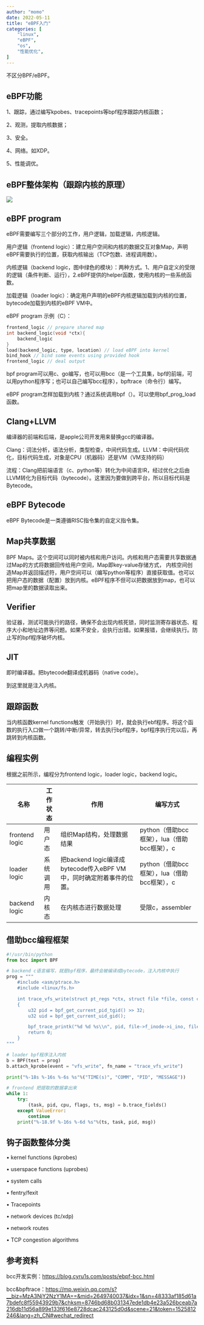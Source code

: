 ```yaml
---
author: "momo"
date: 2022-05-11
title: "eBPF入门"
categories: [
    "linux",
    "eBPF",
    "os",
    "性能优化",
]
---
```


不区分BPF/eBPF。

## eBPF功能

1、跟踪，通过编写kpobes、tracepoints等bpf程序跟踪内核函数；

2、观测，提取内核数据；

3、安全。

4、网络。如XDP。

5、性能调优。

## eBPF整体架构（跟踪内核的原理）

![](https://halfbit.oss-cn-hangzhou.aliyuncs.com/ebpf_framework.png)

## eBPF program

eBPF需要编写三个部分的⼯作，⽤户逻辑，加载逻辑，内核逻辑。

用户逻辑（frontend logic）：建立用户空间和内核的数据交互对象Map，声明eBPF需要执行的位置，获取内核输出（TCP包数、进程调用数）。

内核逻辑（backend logic，图中绿色的模块）：两种方式。1、用户自定义的受限的逻辑（条件判断、运行），2.eBPF提供的helper函数，使用内核的一些系统函数。

加载逻辑（loader logic）：确定用户声明的eBPF内核逻辑加载到内核的位置，bytecode加载到内核的eBPF VM中。

eBPF program 示例（C）：

```c
frontend_logic // prepare shared map 
int backend_logic(void *ctx){
	backend_logic 
} 
load(backend_logic, type, location) // load eBPF into kernel 
bind_hook // bind some events using provided hook 
frontend_logic // deal output
```

bpf program可以用c、go编写，也可以用bcc（是一个工具集，bpf的前端，可以用python程序写；也可以自己编写bcc程序），bpftrace（命令行）编写。

eBPF program怎样加载到内核？通过系统调用bpf（）。可以使用bpf_prog_load函数。

## Clang+LLVM

编译器的前端和后端，是apple公司开发⽤来替换gcc的编译器。

Clang：词法分析，语法分析，类型检查，中间代码生成。LLVM：中间代码优化，目标代码生成，对象是CPU（机器码）还是VM（VM支持的码）

流程：Clang把前端语⾔（c、python等）转化为中间语⾔IR，经过优化之后由LLVM转化为⽬标代码（bytecode）。这⾥因为要做到跨平台，所以⽬标代码是Bytecode。

## eBPF Bytecode

eBPF Bytecode是⼀类遵循RISC指令集的⾃定义指令集。

## Map共享数据

BPF Maps。这个空间可以同时被内核和用户访问。内核和⽤户态需要共享数据通过Map的⽅式将数据回传给⽤户空间，Map即key-value存储⽅式， 内核空间创造Map并返回描述符，⽤户空间可以（编写python等程序）直接获取值。也可以把用户态的数据（配置）放到内核。eBPF程序不但可以把数据放到map，也可以把map里的数据读取出来。

## Verifier

验证器，测试可能执⾏的路径，确保不会出现内核死锁，同时监测寄存器状态、程序⼤⼩和地址边界等问题。如果不安全，会执行出错。如果报错，会继续执行。防止写的bpf程序破坏内核。

## JIT

即时编译器。把bytecode翻译成机器码（native code）。

到这里就是注入内核。

## 跟踪函数

当内核函数kernel functions触发（开始执行）时，就会执行ebf程序。将这个函数的执行入口做一个跳转/中断/异常，转去执行bpf程序，bpf程序执行完以后，再跳转到内核函数。

## 编程实例

根据之前所示，编程分为frontend logic，loader logic，backend logic。

| 名称           | 工作状态 | 作用                                                         | 编写方式                                     |
| -------------- | -------- | ------------------------------------------------------------ | -------------------------------------------- |
| frontend logic | 用户态   | 组织Map结构，处理数据结果                                    | python（借助bcc框架），lua（借助bcc框架），c |
| loader logic   | 系统调用 | 把backend logic编译成 bytecode传入eBPF VM中，同时确定附着事件的位置。 | python（借助bcc框架），lua（借助bcc框架），c |
| backend logic  | 内核态   | 在内核态进行数据处理                                         | 受限c，assembler                             |

## 借助bcc编程框架

```python
#!/usr/bin/python
from bcc import BPF

# backend c语言编写，就是bpf程序，最终会被编译成bytecode，注入内核中执行
prog = """
    #include <asm/ptrace.h>
    #include <linux/fs.h>

    int trace_vfs_write(struct pt_regs *ctx, struct file *file, const char __user *buf, size_t count, loff_t *pos)
    {
        u32 pid = bpf_get_current_pid_tgid() >> 32;
        u32 uid = bpf_get_current_uid_gid();

        bpf_trace_printk("%d %d %s\\n", pid, file->f_inode->i_ino, file->f_path.dentry->d_iname);
        return 0;
    }
"""

# loader bpf程序注入内核
b = BPF(text = prog)
b.attach_kprobe(event = "vfs_write", fn_name = "trace_vfs_write")

print("%-18s %-16s %-6s %s"%("TIME(s)", "COMM", "PID", "MESSAGE"))

# frontend 把提取的数据拿出来
while 1:
    try:
        (task, pid, cpu, flags, ts, msg) = b.trace_fields()
    except ValueError:
        continue
    print("%-18.9f %-16s %-6d %s"%(ts, task, pid, msg))

```

## 钩⼦函数整体分类

• kernel functions (kprobes)

• userspace functions (uprobes)

• system calls

• fentry/fexit

• Tracepoints

• network devices (tc/xdp)

• network routes

• TCP congestion algorithms

## 参考资料

bcc开发实例：https://blog.cyru1s.com/posts/ebpf-bcc.html

bcc&bpftrace：https://mp.weixin.qq.com/s?__biz=MzA3NjY2NzY1MA==&mid=2649740037&idx=1&sn=48333af185d61a7bdefc8f55943929b7&chksm=8746bd68b031347ede1db4e23a526bceab7a216db11d56a899e133f616e8728dcac243125d0d&scene=21&token=1525812246&lang=zh_CN#wechat_redirect